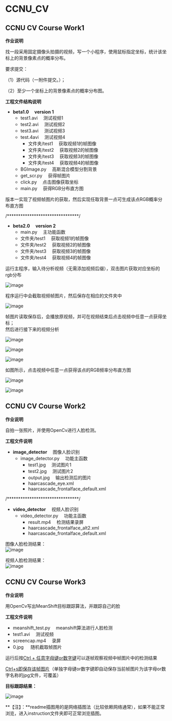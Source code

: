 # CCNU_CV
## CCNU CV Course Work1  
**作业说明**  

找一段采用固定摄像头拍摄的视频，写一个小程序，使用鼠标指定坐标，统计该坐标上的背景像素点的概率分布。

要求提交：  

（1）源代码（一附件提交。）；     

（2）至少一个坐标上的背景像素点的概率分布图。  



**工程文件结构说明**    

+ **beta1.0&emsp; version 1**  
    + test1.avi &emsp;测试视频1  
    + test2.avi &emsp;测试视频2   
    + test3.avi &emsp;测试视频3    
    + test.4avi &emsp;测试视频4  
      - 文件夹/test1  &emsp;获取视频1的帧图像  
      - 文件夹/test2  &emsp;获取视频2的帧图像  
      - 文件夹/test3  &emsp;获取视频3的帧图像  
      - 文件夹/test4  &emsp;获取视频4的帧图像  
    + BGImage.py  &emsp;高斯混合模型分割背景  
    + get_scr.py  &emsp;获得帧图片  
    + click.py  &emsp;点击图像获取坐标  
    + main.py  &emsp;获得RGB分布直方图  
      

版本一实现了视频帧图片的获取，然后实现任取背景一点可生成该点RGB概率分布直方图   

/********************************/
+ **beta2.0&emsp; version 2**  
    - main.py &emsp;主功能函数
    - 文件夹/test1  &emsp;获取视频1的帧图像  
    - 文件夹/test2  &emsp;获取视频2的帧图像  
    - 文件夹/test3  &emsp;获取视频3的帧图像  
    - 文件夹/test4  &emsp;获取视频4的帧图像  

运行主程序，输入待分析视频（无需添加视频后缀），双击图片获取对应坐标的rgb分布

![image](https://github.com/baobaotql/CCNU_CV/blob/master/CV_work1/instruction/1.png)    

程序运行中会截取视频帧图片，然后保存在相应的文件夹中 

![image](https://github.com/baobaotql/CCNU_CV/blob/master/CV_work1/instruction/2.png)     

帧图片读取保存后，会播放原视频，并可在视频结束后点击视频中任意一点获得坐标；  
然后进行接下来的视频分析    

![image](https://github.com/baobaotql/CCNU_CV/blob/master/CV_work1/instruction/3.png)    

![image](https://github.com/baobaotql/CCNU_CV/blob/master/CV_work1/instruction/4.png)    

![image](https://github.com/baobaotql/CCNU_CV/blob/master/CV_work1/instruction/5.png)   

如图所示，点击视频中任意一点获得该点的RGB频率分布直方图    

![image](https://github.com/baobaotql/CCNU_CV/blob/master/CV_work1/instruction/6.png)    

![image](https://github.com/baobaotql/CCNU_CV/blob/master/CV_work1/instruction/7.png)     

 

## CCNU CV Course Work2   
**作业说明**  

自拍一张照片，并使用OpenCv进行人脸检测。  



**工程文件说明**

+ **image_detector**  &emsp;图像人脸识别  
    + image_detector.py  &emsp;功能主函数   
        + test1.jpg  &emsp;测试图片1  
        + test2.jpg  &emsp;测试图片2  
        + output.jpg  &emsp;输出检测后的图片    
        + haarcascade_eye.xml  &emsp;  
        + haarcascade_frontalface_default.xml  &emsp;  
        

/********************************/  
+ **video_detector** &emsp;视频人脸识别  
    + video_detector.py  &emsp;功能主函数   
        + result.mp4  &emsp;检测结果录屏  
        + haarcascade_frontalface_alt2.xml  &emsp;  
        + haarcascade_frontalface_default.xml  &emsp;  
        
        

图像人脸检测结果：  
![image](https://github.com/baobaotql/CCNU_CV/blob/master/CV_work2/instruction/1.jpg)  

视频人脸检测结果：  
![image](https://github.com/baobaotql/CCNU_CV/blob/master/CV_work2/instruction/2.png)



##  CCNU CV Course Work3  

**作业说明**   

用OpenCv写出MeanShift目标跟踪算法，并跟踪自己的脸  



**工程文件说明**   

+ meanshift_test.py   &emsp;meanshift算法进行人脸检测   
+ test1.avi    &emsp;测试视频   
+ screencap.mp4    &emsp;录屏  
+ 0.jpg   &emsp; 随机截取帧图片     



运行后按<u>Ctrl + 任意字母键or数字键</u>可以逐帧观察视频中帧图片中的检测结果

<u>Ctrl+s即保存该帧图片</u>（单独字母键or数字键即自动保存当前帧图片为该字母or数字名称的jpg文件，可覆盖）



**目标跟踪结果：**  

![image](https://github.com/baobaotql/CCNU_CV/blob/master/CV_work3/0.jpg)   



**【注】：**readme插图用的是网络插图法（比较依赖网络通常），如果不能正常浏览，进入instruction文件夹即可正常浏览插图。    
